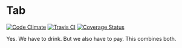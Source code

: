 Tab
===
[![Code Climate](https://codeclimate.com/github/ZeusWPI/Tab/badges/gpa.svg)](https://codeclimate.com/github/ZeusWPI/Tab)
[![Travis CI](https://travis-ci.org/ZeusWPI/Tab.svg)](https://travis-ci.org/ZeusWPI/Tab)
[![Coverage Status](https://coveralls.io/repos/ZeusWPI/Tab/badge.svg?branch=master)](https://coveralls.io/r/ZeusWPI/Tab?branch=master)

Yes. We have to drink. But we also have to pay. This combines both.
